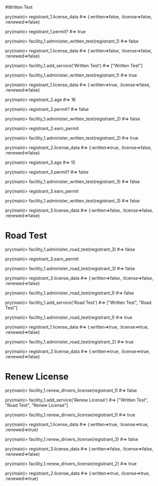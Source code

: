 #Written Test

pry(main)> registrant_1.license_data
#=> {:written=>false, :license=>false, :renewed=>false}

pry(main)> registrant_1.permit?
#=> true

pry(main)> facility_1.administer_written_test(registrant_1)
#=> false

pry(main)> registrant_1.license_data
#=> {:written=>false, :license=>false, :renewed=>false}

pry(main)> facility_1.add_service('Written Test')
#=> ["Written Test"]

pry(main)> facility_1.administer_written_test(registrant_1)
#=> true

pry(main)> registrant_1.license_data
#=> {:written=>true, :license=>false, :renewed=>false}

pry(main)> registrant_2.age
#=> 16

pry(main)> registrant_2.permit?
#=> false

pry(main)> facility_1.administer_written_test(registrant_2)
#=> false

pry(main)> registrant_2.earn_permit

pry(main)> facility_1.administer_written_test(registrant_2)
#=> true

pry(main)> registrant_2.license_data
#=> {:written=>true, :license=>false, :renewed=>false}

pry(main)> registrant_3.age
#=> 15

pry(main)> registrant_3.permit?
#=> false

pry(main)> facility_1.administer_written_test(registrant_3)
#=> false

pry(main)> registrant_3.earn_permit

pry(main)> facility_1.administer_written_test(registrant_3)
#=> false

pry(main)> registrant_3.license_data
#=> {:written=>false, :license=>false, :renewed=>false}

# Road Test

pry(main)> facility_1.administer_road_test(registrant_3)
#=> false

pry(main)> registrant_3.earn_permit

pry(main)> facility_1.administer_road_test(registrant_3)
#=> false

pry(main)> registrant_3.license_data
#=> {:written=>false, :license=>false, :renewed=>false}

pry(main)> facility_1.administer_road_test(registrant_1)
#=> false

pry(main)> facility_1.add_service('Road Test')
#=> ["Written Test", "Road Test"]

pry(main)> facility_1.administer_road_test(registrant_1)
#=> true

pry(main)> registrant_1.license_data
#=> {:written=>true, :license=>true, :renewed=>false}

pry(main)> facility_1.administer_road_test(registrant_2)
#=> true

pry(main)> registrant_2.license_data
#=> {:written=>true, :license=>true, :renewed=>false}

# Renew License

pry(main)> facility_1.renew_drivers_license(registrant_1)
#=> false

pry(main)> facility_1.add_service('Renew License')
#=> ["Written Test", "Road Test", "Renew License"]

pry(main)> facility_1.renew_drivers_license(registrant_1)
#=> true

pry(main)> registrant_1.license_data
#=> {:written=>true, :license=>true, :renewed=>true}

pry(main)> facility_1.renew_drivers_license(registrant_3)
#=> false

pry(main)> registrant_3.license_data
#=> {:written=>false, :license=>false, :renewed=>false}

pry(main)> facility_1.renew_drivers_license(registrant_2)
#=> true

pry(main)> registrant_2.license_data
#=> {:written=>true, :license=>true, :renewed=>true}
